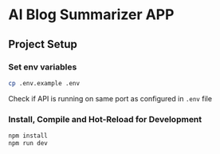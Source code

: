 # AI Blog Summarizer APP

## Project Setup

### Set env variables

```sh
cp .env.example .env
```

Check if API is running on same port as configured in `.env` file

### Install, Compile and Hot-Reload for Development

```sh
npm install
npm run dev
```
